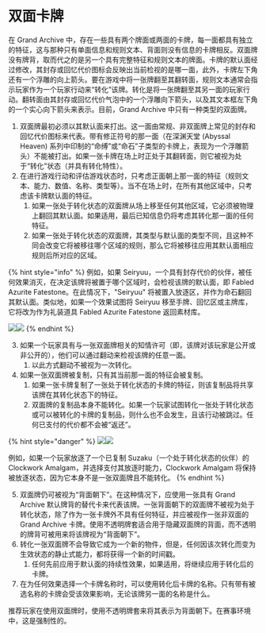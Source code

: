 # 双面卡牌

在 Grand Archive 中，存在一些具有两个牌面或两面的卡牌，每一面都具有独立的特征，这与那种只有单面信息和规则文本、背面则没有信息的卡牌相反。双面牌没有牌背，取而代之的是另一个具有完整特征和规则文本的牌面。卡牌的默认面经过修改，其封存或回忆代价图标会反映出当前检视的是哪一面，此外，卡牌左下角还有一个浮雕的向上箭头。要在游戏中将一张牌翻至其翻转面，规则文本通常会指示玩家作为一个玩家行动来“转化”该牌。转化是将一张牌翻至其另一面的玩家行动。翻转面由其封存或回忆代价气泡中的一个浮雕向下箭头，以及其文本框左下角的一个实心向下箭头来表示。目前，Grand Archive 中只有一种类型的双面牌。



1. 双面牌最初必须以其默认面来打出。这一面由常规、非双面牌上常见的封存和回忆代价图标来代表。带有修正符号的那一面（在深渊天堂 (Abyssal Heaven) 系列中印制的“命缚”或“命石”子类型的卡牌上，表现为一个浮雕箭头）不能被打出。如果一张卡牌在场上时正处于其翻转面，则它被视为处于“转化”状态（并具有转化特性）。
2. 在进行游戏行动和评估游戏状态时，只考虑正面朝上那一面的特征（规则文本、能力、数值、名称、类型等）。当不在场上时，在所有其他区域中，只考虑该卡牌默认面的特征。
   1. 如果一张处于转化状态的双面牌从场上移至任何其他区域，它必须被物理上翻回其默认面。如果适用，最后已知信息仍将考虑其转化那一面的任何特征。
   2. 如果一张处于转化状态的双面牌，其类型与默认面的类型不同，且这种不同会改变它将被移往哪个区域的规则，那么它将被移往应用其默认面相应规则后所对应的区域。

{% hint style="info" %}
例如，如果 Seiryuu，一个具有封存代价的伙伴，被任何效果消灭，在决定该牌将被置于哪个区域时，会检视该牌的默认面，即 Fabled Azurite Fatestone。在此情况下，"Seiryuu" 将被置入放逐区，并作为命石翻回其默认面。类似地，如果一个效果试图将 Seiryuu 移至手牌、回忆区或主牌库，它将改为作为礼装道具 Fabled Azurite Fatestone 返回素材库。

![](<../../.gitbook/assets/image (3).png>)![](<../../.gitbook/assets/image (5).png>)
{% endhint %}

3. 如果一个玩家具有与一张双面牌相关的知情许可（即，该牌对该玩家是公开或非公开的），他们可以通过翻动来检视该牌的任意一面。
   1. 以此方式翻动不被视为一次转化。
4. 如果一张双面牌被复制，只有其当前那一面的特征会被复制。
   1. 如果一张卡牌复制了一张处于转化状态的卡牌的特征，则该复制品将共享该牌在其转化状态下的特征。
   2. 双面牌的复制品本身不能转化。如果一个玩家试图转化一张处于转化状态或可以被转化的卡牌的复制品，则什么也不会发生，且该行动被跳过。任何已支付的代价都不会被“返还”。

{% hint style="danger" %}
![](<../../.gitbook/assets/image (6).png>)![](<../../.gitbook/assets/image (7).png>)

例如，如果一个玩家放逐了一个已复制 Suzaku（一个处于转化状态的伙伴）的 Clockwork Amalgam，并选择支付其放逐时能力，Clockwork Amalgam 将保持被放逐状态，因为它本身不是一张双面牌且不能转化。
{% endhint %}

5. 双面牌仍可被视为“背面朝下”。在这种情况下，应使用一张具有 Grand Archive 默认牌背的替代卡来代表该牌。一张背面朝下的双面牌不被视为处于转化状态，除了作为一张卡牌外不具有任何特征，并应被视作一张非双面的 Grand Archive 卡牌。使用不透明牌套适合用于隐藏双面牌的背面，而不透明的牌背可被用来将该牌视为“背面朝下”。
6. 转化一张双面牌不会导致它成为一个新的物件，但是，任何因该次转化而变为生效状态的静止式能力，都将获得一个新的时间戳。
   1. 任何先前应用于默认面的持续性效果，如果适用，将继续应用于转化后的卡牌。
7. 在为任何效果选择一个卡牌名称时，可以使用转化后卡牌的名称。只有带有被选名称的卡牌会受该效果影响，无论该牌另一面的名称是什么。

推荐玩家在使用双面牌时，使用不透明牌套来将其表示为背面朝下。在赛事环境中，这是强制性的。
